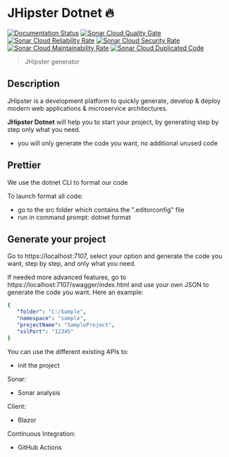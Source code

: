 # JHipster Dotnet 🔥
[![Documentation Status](https://readthedocs.org/projects/jhipster-dotnet/badge/?version=latest)](https://jhipster-dotnet.readthedocs.io/en/latest/?badge=latest)
[![Sonar Cloud Quality Gate][sonar-gate-image]][sonar-url]
[![Sonar Cloud Reliability Rate][sonar-reliability-image]][sonar-url]
[![Sonar Cloud Security Rate][sonar-security-image]][sonar-url]
[![Sonar Cloud Maintainability Rate][sonar-maintainability-image]][sonar-url]
[![Sonar Cloud Duplicated Code][sonar-duplication-image]][sonar-url]

> JHipster generator

## Description

JHipster is a development platform to quickly generate, develop & deploy modern web applications & microservice architectures.

**JHipster Dotnet** will help you to start your project, by generating step by step only what you need.

- you will only generate the code you want, no additional unused code

## Prettier

We use the dotnet CLI to format our code

To launch format all code:

- go to the src folder which contains the ".editorconfig" file
- run in command prompt: dotnet format

## Generate your project

Go to https://localhost:7107, select your option and generate the code you want, step by step, and only what you need.

If needed more advanced features, go to https://localhost:7107/swagger/index.html and use your own JSON to generate the code you want. Here an example:

<!-- prettier-ignore-start -->
```yaml
{
   "folder": "C:/Sample",
   "namespace": "sample",
   "projectName": "SampleProject",
   "sslPort": "12345"
}
```
<!-- prettier-ignore-end -->

You can use the different existing APIs to:

- init the project

Sonar:

- Sonar analysis

Client:

- Blazor

Continuous Integration:

- GitHub Actions

[sonar-url]: https://sonarcloud.io/dashboard?branch=main&id=jhipster_jhipster-dotnet
[sonar-coverage-url]: https://sonarcloud.io/component_measures?branch=main&id=jhipster_jhipster-dotnet&metric=coverage&view=list
[sonar-gate-image]: https://sonarcloud.io/api/project_badges/measure?branch=main&project=jhipster_jhipster-dotnet&metric=alert_status
[sonar-coverage-image]: https://sonarcloud.io/api/project_badges/measure?branch=main&project=jhipster_jhipster-dotnet&metric=coverage
[sonar-reliability-image]: https://sonarcloud.io/api/project_badges/measure?branch=main&project=jhipster_jhipster-dotnet&metric=reliability_rating
[sonar-security-image]: https://sonarcloud.io/api/project_badges/measure?branch=main&project=jhipster_jhipster-dotnet&metric=security_rating
[sonar-maintainability-image]: https://sonarcloud.io/api/project_badges/measure?branch=main&project=jhipster_jhipster-dotnet&metric=sqale_rating
[sonar-duplication-image]: https://sonarcloud.io/api/project_badges/measure?branch=main&project=jhipster_jhipster-dotnet&metric=duplicated_lines_density